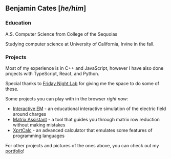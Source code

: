 ## **Benjamin Cates \[*he/him*\]**

### Education

A.S. Computer Science from College of the Sequoias

Studying computer science at University of California, Irvine in the fall.  

### Projects

Most of my experience is in C++ and JavaScript, however I have also done projects with TypeScript, React, and Python. 

Special thanks to [Friday Night Lab](https://fnlhub.com) for giving me the space to do some of these.

Some projects you can play with in the browser *right now*:
- [Interactive EM](https://benjamin-cates.github.io/Interactive-EM) - an educational interactive simulation of the electric field around charges
- [Matrix Assistant](https://benjamin-cates.github.io/Matrix_Assistant) - a tool that guides you through matrix row reduction without making mistakes
- [XprtCalc](https://benjamin-cates.github.io/XprtCalc) - an advanced calculator that emulates some features of programming languages
    
For other projects and pictures of the ones above, you can check out my [portfolio](https://benjamin-cates.github.io/portfolio/)!
